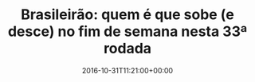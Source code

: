 ---
layout: post
title: "Brasileirão: quem é que sobe (e desce) no fim de semana nesta 33ª rodada "
date: 2016-10-31T11:21:00+00:00
external_link: "http://globoesporte.globo.com/ba/futebol/brasileirao-serie-a/noticia/2016/10/brasileirao-quem-e-que-sobe-e-desce-no-fim-de-semana-nesta-33-rodada.html"
categories: news globo.com
---